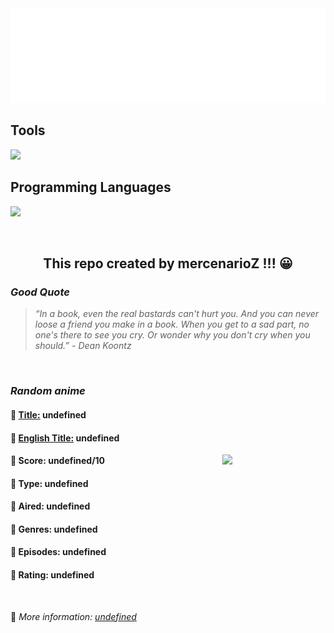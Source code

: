 
<img src="svg/nai.svg" />

<p>
  <h2>Tools</h2>
  <a href="https://skillicons.dev">
    <img src="https://skillicons.dev/icons?i=git,bash,vim,ubuntu,tensorflow,pytorch,docker,raspberrypi" />
  </a>

  <br />

  <h2>Programming Languages</h2>

  <a href="https://skillicons.dev">
    <img src="https://skillicons.dev/icons?i=python,c,cpp" />
  </a>
</p>

<br />

<h2 align="center">This repo created by mercenarioZ !!! 😀</h2>
<h3><i>Good Quote</i></h3>

<blockquote>
<i>
“In a book, even the real bastards can't hurt you. And you can never loose a friend you make in a book. When you get to a sad part, no one's there to see you cry. Or wonder why you don't cry when you should.” - Dean Koontz
</i>
</blockquote>

<br />

<h3><i>Random anime</i></h3>

<h4>
  <strong>🥭 <u>Title:</u></strong> undefined
</h4>

<h4>🌿 <u>English Title:</u> undefined</h4>

<img align="right" width="165" src=undefined />

<h4>🌱 Score: undefined/10</h4>

<h4>🌲 Type: undefined</h4>

<h4>🌴 Aired: undefined</h4>

<h4>🌵 Genres: undefined</h4>

<h4>🥑 Episodes: undefined</h4>

<h4>🍏 Rating: undefined</h4>

<br />

🍂 *More information: [undefined](undefined)*
    